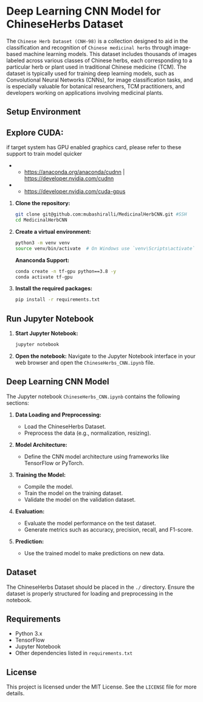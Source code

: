 # Deep Learning CNN Model for ChineseHerbs Dataset

The `Chinese Herb Dataset (CNH-98)` is a collection designed to aid in the classification and recognition of `Chinese medicinal herbs` through image-based machine learning models. This dataset includes thousands of images labeled across various classes of Chinese herbs, each corresponding to a particular herb or plant used in traditional Chinese medicine (TCM). The dataset is typically used for training deep learning models, such as Convolutional Neural Networks (CNNs), for image classification tasks, and is especially valuable for botanical researchers, TCM practitioners, and developers working on applications involving medicinal plants.

## Setup Environment

## Explore CUDA:

if target system has GPU enabled graphics card, please refer to these support to train model quicker

- - https://anaconda.org/anaconda/cudnn | https://developer.nvidia.com/cudnn
- - https://developer.nvidia.com/cuda-gpus

1. **Clone the repository:**

   ```bash
   git clone git@github.com:mubashiralli/MedicinalHerbCNN.git #SSH
   cd MedicinalHerbCNN
   ```

2. **Create a virtual environment:**

   ```bash
   python3 -m venv venv
   source venv/bin/activate  # On Windows use `venv\Scripts\activate`
   ```

   **Ananconda Support:**

   ```bash
   conda create -n tf-gpu python==3.8 -y
   conda activate tf-gpu
   ```

3. **Install the required packages:**
   ```bash
   pip install -r requirements.txt
   ```

## Run Jupyter Notebook

1. **Start Jupyter Notebook:**

   ```bash
   jupyter notebook
   ```

2. **Open the notebook:**
   Navigate to the Jupyter Notebook interface in your web browser and open the `ChineseHerbs_CNN.ipynb` file.

## Deep Learning CNN Model

The Jupyter notebook `ChineseHerbs_CNN.ipynb` contains the following sections:

1. **Data Loading and Preprocessing:**

   - Load the ChineseHerbs Dataset.
   - Preprocess the data (e.g., normalization, resizing).

2. **Model Architecture:**

   - Define the CNN model architecture using frameworks like TensorFlow or PyTorch.

3. **Training the Model:**

   - Compile the model.
   - Train the model on the training dataset.
   - Validate the model on the validation dataset.

4. **Evaluation:**

   - Evaluate the model performance on the test dataset.
   - Generate metrics such as accuracy, precision, recall, and F1-score.

5. **Prediction:**
   - Use the trained model to make predictions on new data.

## Dataset

The ChineseHerbs Dataset should be placed in the `./` directory. Ensure the dataset is properly structured for loading and preprocessing in the notebook.

## Requirements

- Python 3.x
- TensorFlow
- Jupyter Notebook
- Other dependencies listed in `requirements.txt`

## License

This project is licensed under the MIT License. See the `LICENSE` file for more details.
